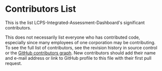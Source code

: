 # Contributors List

This is the list LCPS-Integrated-Assessment-Dashboard's significant contributors.

This does not necessarily list everyone who has contributed code, especially
since many employees of one corporation may be contributing. To see the full
list of contributors, see the revision history in source control or the [GitHub
contributors
graph](https://github.com/Ed-Fi-Exchange-OSS/LCPS-Integrated-Assessment-Dashboard/graphs/contributors).
New contributors should add their name and e-mail address or link to GitHub
profile to this file with their first pull request.
